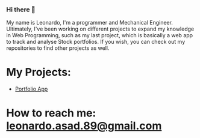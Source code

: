 ### Hi there 👋

My name is Leonardo, I'm a programmer and Mechanical Engineer. Ultimately, I've been working on different projects to expand my knowledge in Web Programming, such as my last project, which is basically a web app to track and analyse Stock portfolios. If you wish, you can check out my repositories to find other projects as well.

# My Projects:
- [Portfolio App](https://github.com/leonardo-asad/Portfolio-App)
  
# How to reach me: leonardo.asad.89@gmail.com

<!--
**leonardo-asad/leonardo-asad** is a ✨ _special_ ✨ repository because its `README.md` (this file) appears on your GitHub profile.

Here are some ideas to get you started:

- 🔭 I’m currently working on ...
- 🌱 I’m currently learning ...
- 👯 I’m looking to collaborate on ...
- 🤔 I’m looking for help with ...
- 💬 Ask me about ...
- 📫 How to reach me: ...
- 😄 Pronouns: ...
- ⚡ Fun fact: ...
-->
